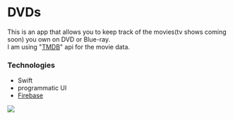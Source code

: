 # DVDs
This is an app that allows you to keep track of the movies(tv shows coming soon) you own on DVD or Blue-ray.</br>
I am using "[TMDB](https://www.themoviedb.org/)" api for the movie data. </br>

### Technologies 
- Swift
- programmatic UI
- [Firebase](https://firebase.google.com)


![](/Assets/Product-Images/product-hero.png)
